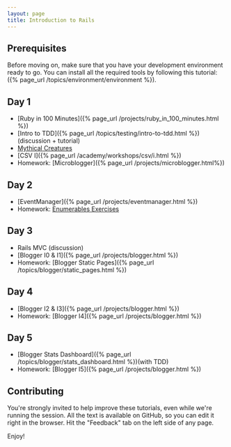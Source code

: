 ```yaml
---
layout: page
title: Introduction to Rails
---
```


## Prerequisites

Before moving on, make sure that you have your development environment ready to go. You can install all the required tools by following this tutorial: ({% page_url /topics/environment/environment %}).

## Day 1

* [Ruby in 100 Minutes]({% page_url /projects/ruby_in_100_minutes.html %})
* [Intro to TDD]({% page_url /topics/testing/intro-to-tdd.html %}) (discussion + tutorial)
* [Mythical Creatures](https://github.com/JumpstartLab/ruby-exercises/tree/master/mythical-creatures)
* [CSV I]({% page_url /academy/workshops/csv/i.html %})
* Homework: [Microblogger]({% page_url /projects/microblogger.html%})

## Day 2

* [EventManager]({% page_url /projects/eventmanager.html %})
* Homework: [Enumerables Exercises](https://github.com/JumpstartLab/enums-exercises)

## Day 3

* Rails MVC (discussion)
* [Blogger I0 & I1]({% page_url /projects/blogger.html %})
* Homework: [Blogger Static Pages]({% page_url /topics/blogger/static_pages.html %})

## Day 4

* [Blogger I2 & I3]({% page_url /projects/blogger.html %})
* Homework: [Blogger I4]({% page_url /projects/blogger.html %})

## Day 5

* [Blogger Stats Dashboard]({% page_url /topics/blogger/stats_dashboard.html %})(with TDD)
* Homework: [Blogger I5]({% page_url /projects/blogger.html %})

## Contributing

You're strongly invited to help improve these tutorials, even while we're running the session. All the text is available on GitHub, so you can edit it right in the browser. Hit the "Feedback" tab on the left side of any page.

Enjoy!